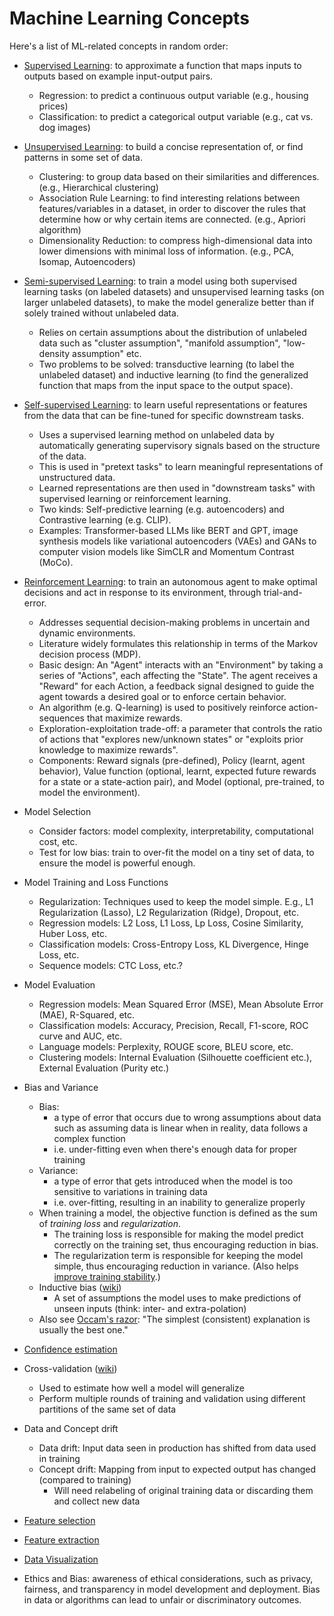 # Machine Learning Concepts

Here's a list of ML-related concepts in random order:

- [Supervised Learning](https://www.ibm.com/topics/supervised-learning): to approximate a function that maps inputs to outputs based on example input-output pairs.
  - Regression: to predict a continuous output variable (e.g., housing prices)
  - Classification: to predict a categorical output variable (e.g., cat vs. dog images)

- [Unsupervised Learning](https://www.ibm.com/topics/unsupervised-learning): to build a concise representation of, or find patterns in some set of data.
  - Clustering: to group data based on their similarities and differences. (e.g., Hierarchical clustering)
  - Association Rule Learning: to find interesting relations between features/variables in a dataset, in order to discover the rules that determine how or why certain items are connected. (e.g., Apriori algorithm)
  - Dimensionality Reduction: to compress high-dimensional data into lower dimensions with minimal loss of information. (e.g., PCA, Isomap, Autoencoders)

- [Semi-supervised Learning](https://www.ibm.com/topics/semi-supervised-learning): to train a model using both supervised learning tasks (on labeled datasets) and unsupervised learning tasks (on larger unlabeled datasets), to make the model generalize better than if solely trained without unlabeled data.
  - Relies on certain assumptions about the distribution of unlabeled data such as "cluster assumption", "manifold assumption", "low-density assumption" etc.
  - Two problems to be solved: transductive learning (to label the unlabeled dataset) and inductive learning (to find the generalized function that maps from the input space to the output space).

- [Self-supervised Learning](https://www.ibm.com/topics/self-supervised-learning): to learn useful representations or features from the data that can be fine-tuned for specific downstream tasks.
  - Uses a supervised learning method on unlabeled data by automatically generating supervisory signals based on the structure of the data.
  - This is used in "pretext tasks" to learn meaningful representations of unstructured data.
  - Learned representations are then used in "downstream tasks" with supervised learning or reinforcement learning.
  - Two kinds: Self-predictive learning (e.g. autoencoders) and Contrastive learning (e.g. CLIP).
  - Examples: Transformer-based LLMs like BERT and GPT, image synthesis models like variational autoencoders (VAEs) and GANs to computer vision models like SimCLR and Momentum Contrast (MoCo).

- [Reinforcement Learning](https://www.ibm.com/topics/reinforcement-learning): to train an autonomous agent to make optimal decisions and act in response to its environment, through trial-and-error.
  - Addresses sequential decision-making problems in uncertain and dynamic environments.
  - Literature widely formulates this relationship in terms of the Markov decision process (MDP).
  - Basic design: An "Agent" interacts with an "Environment" by taking a series of "Actions", each affecting the "State". The agent receives a "Reward" for each Action, a feedback signal designed to guide the agent towards a desired goal or to enforce certain behavior.
  - An algorithm (e.g. Q-learning) is used to positively reinforce action-sequences that maximize rewards.
  - Exploration-exploitation trade-off: a parameter that controls the ratio of actions that "explores new/unknown states" or "exploits prior knowledge to maximize rewards".
  - Components: Reward signals (pre-defined), Policy (learnt, agent behavior), Value function (optional, learnt, expected future rewards for a state or a state-action pair), and Model (optional, pre-trained, to model the environment).

- Model Selection
  - Consider factors: model complexity, interpretability, computational cost, etc.
  - Test for low bias: train to over-fit the model on a tiny set of data, to ensure the model is powerful enough.

- Model Training and Loss Functions
  - Regularization: Techniques used to keep the model simple. E.g., L1 Regularization (Lasso), L2 Regularization (Ridge), Dropout, etc.
  - Regression models: L2 Loss, L1 Loss, Lp Loss, Cosine Similarity, Huber Loss, etc.
  - Classification models: Cross-Entropy Loss, KL Divergence, Hinge Loss, etc.
  - Sequence models: CTC Loss, etc.?

- Model Evaluation
  - Regression models: Mean Squared Error (MSE), Mean Absolute Error (MAE), R-Squared, etc.
  - Classification models: Accuracy, Precision, Recall, F1-score, ROC curve and AUC, etc.
  - Language models: Perplexity, ROUGE score, BLEU score, etc.
  - Clustering models: Internal Evaluation (Silhouette coefficient etc.), External Evaluation (Purity etc.)

- Bias and Variance
  - Bias:
    - a type of error that occurs due to wrong assumptions about data such as assuming data is linear when in reality, data follows a complex function
    - i.e. under-fitting even when there's enough data for proper training
  - Variance:
    - a type of error that gets introduced when the model is too sensitive to variations in training data
    - i.e. over-fitting, resulting in an inability to generalize properly
  - When training a model, the objective function is defined as the sum of *training loss* and *regularization*.
    - The training loss is responsible for making the model predict correctly on the training set, thus encouraging reduction in bias.
    - The regularization term is responsible for keeping the model simple, thus encouraging reduction in variance. (Also helps [improve training stability](https://github.com/johncf/learn-log/blob/master/2023-07.md#regularization).)
  - Inductive bias ([wiki](https://en.wikipedia.org/wiki/Inductive_bias))
    - A set of assumptions the model uses to make predictions of unseen inputs (think: inter- and extra-polation)
  - Also see [Occam's razor](https://en.wikipedia.org/wiki/Occam's_razor): "The simplest (consistent) explanation is usually the best one."

- [Confidence estimation](https://github.com/johncf/learn-log/blob/master/2023-05.md#confidence-estimation)
- Cross-validation ([wiki](https://en.wikipedia.org/wiki/Cross-validation_%28statistics%29))
  - Used to estimate how well a model will generalize
  - Perform multiple rounds of training and validation using different partitions of the same set of data
- Data and Concept drift
  - Data drift: Input data seen in production has shifted from data used in training
  - Concept drift: Mapping from input to expected output has changed (compared to training)
    - Will need relabeling of original training data or discarding them and collect new data
- [Feature selection](https://github.com/johncf/learn-log/blob/master/2023-05.md#feature-selection)
- [Feature extraction](https://github.com/johncf/learn-log/blob/master/2023-05.md#feature-extraction)
- [Data Visualization](https://github.com/johncf/learn-log/blob/master/2023-05.md#data-visualization)
- Ethics and Bias: awareness of ethical considerations, such as privacy, fairness, and transparency in model development and deployment. Bias in data or algorithms can lead to unfair or discriminatory outcomes.
